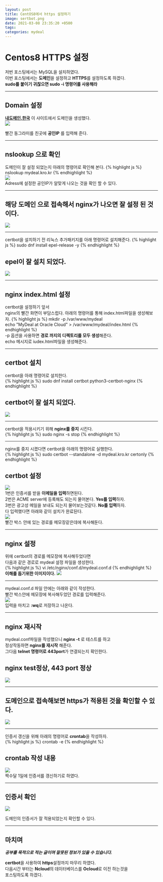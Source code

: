 ```yaml
---
layout: post
title: CentOS8에서 https 설정하기
image: sertbot.png
date: 2021-03-08 23:35:20 +0500
tags:
categories: mydeal
---
```


# Centos8 HTTPS 설정
저번 포스팅에서는 MySQL을 설치하였다.  
이번 포스팅에서는 **도메인**을 설정하고 **HTTPS**를 설정하도록 하겠다.  
**sudo를 붙이기 귀찮으면 sudo -i 명령어를 사용해라**  

***

## Domain 설정
**[내도메인.한국](https://xn--220b31d95hq8o.xn--3e0b707e/)** 이 사이트에서 도메인을 생성했다.  
![]({{site.baseurl}}/images/mydeal/도메인.jpg)  
  

빨간 동그라미를 친곳에 **공인IP** 를 입력해 준다.  

***

## nslookup 으로 확인
도메인이 잘 설정 되었는지 아래의 명령어로 확인해 본다.
{% highlight js %}
nslookup mydeal.kro.kr
{% endhighlight %}  
![]({{site.baseurl}}/images/mydeal/nslookup.PNG)  
Adress에 설정한 공인IP가 알맞게 나오는 것을 확인 할 수 있다.  

***

## 해당 도메인 으로 접속해서 nginx가 나오면 잘 설정 된 것이다.  
![]({{site.baseurl}}/images/mydeal/nginx-공인ip.PNG)  

***

certbot을 설치하기 전 리눅스 추가패키지를 아래 명령어로 설치해준다.
{% highlight js %}
sudo dnf install epel-release -y
{% endhighlight %}  
## epel이 잘 설치 되었다.  
![]({{site.baseurl}}/images/mydeal/epel.PNG)  

***

## nginx index.html 설정  
certbot을 설정하기 앞서  
nginx의 빨간 화면이 부담스럽다. 아래의 명령어를 통해 index.html파일을 생성해보자.
{% highlight js %}
mkdir -p /var/www/mydeal  
echo "MyDeal at Oracle Cloud" > /var/www/mydeal/index.html
{% endhighlight %}  
-p 옵션을 사용하면 **경로 까지의 디렉토리를 모두 생성**해준다.  
echo 메시지로 iudex.html파일을 생성해준다.  

***

## certbot 설치  
certbot을 아래 명령어로 설치한다.  
{% highlight js %}
sudo dnf install certbot python3-certbot-nginx
{% endhighlight %}  
## certbot이 잘 설치 되었다.  
![]({{site.baseurl}}/images/mydeal/certbot-설치.PNG)  

***

certbot을 적용시키기 위해 **nginx를 중지** 시킨다.  
{% highlight js %}
sudo nginx -s stop
{% endhighlight %}  

***
nginx를 중지 시켰다면 certbot을 아래의 명령어로 실행한다.  
{% highlight js %}
sudo certbot --standalone -d mydeal.kro.kr certonly
{% endhighlight %}  

## certbot 설정
![]({{site.baseurl}}/images/mydeal/certbot-설정.PNG)  
1번은 인증서를 받을 **이메일을 입력**하면된다.    
2번은 ACME server에 등록해도 되는지 물어본다. **Yes를 입력**하자.  
3번은 광고성 메일을 보내도 되는지 물어보는것같다. **No를 입력**하자.  
다 입력했다면 아래와 같이 설치가 완료된다.  
![]({{site.baseurl}}/images/mydeal/certbot-경로.PNG)  
빨간 박스 안에 있는 경로를 메모장같은데에 복사해둔다.  

***
## nginx 설정  
위에 certbot의 경로를 메모장에 복사해두었다면  
다음과 같은 경로로 mydeal 설정 파일을 생성한다.  
{% highlight js %}
vi /etc/nginx/conf.d/mydeal.conf.d
{% endhighlight %}  
**이해를 돕기위한 이미지이다.** 
![]({{site.baseurl}}/images/mydeal/certbot-vi.PNG)  

***
mydeal.conf.d 파일 안에는 아래와 같이 작성한다.  
빨간 박스안에 메모장에 복사해두었던 경로를 입력해준다.  
![]({{site.baseurl}}/images/mydeal/certbot-conf.PNG)  
입력을 마치고 **:wq**로 저장하고 나온다.  

***

## nginx 재시작  
mydeal.conf파일을 작성했으니 **nginx -t** 로 테스트를 하고  
정상작동하면 **nginx를 재시작** 해준다.  
그다음 **telnet 명령어로 443port**가 연결되는지 확인한다.    

## nginx test정상, 443 port 정상
![]({{site.baseurl}}/images/mydeal/nginx-certbot-정상작동.PNG)  

***

## 도메인으로 접속해보면 https가 적용된 것을 확인할 수 있다.  
![]({{site.baseurl}}/images/mydeal/certbot-적용됨.PNG)  

***

인증서 갱신을 위해 아래의 명령어로 **crontab**을 작성하자.  
{% highlight js %}
crontab -e
{% endhighlight %}  
## crontab 작성 내용
![]({{site.baseurl}}/images/mydeal/certbot-인증서.PNG)  
짝수달 1일에 인증서를 갱신하기로 하였다.  

***

## 인증서 확인
![]({{site.baseurl}}/images/mydeal/https-인증서.PNG)  

도메인의 인증서가 잘 적용되었는지 확인할 수 있다.  

***
  
## 마치며  
___공부를 목적으로 적는 글이며 잘못된 정보가 있을 수 있습니다.___  

**certbot**을 사용하여 **https**설정까지 마무리 하였다.  
다음시간 부터는 **Ncloud**의 데이터베이스를 **Ocloud**로 이전 하는것을  
포스팅하도록 하겠다.  















